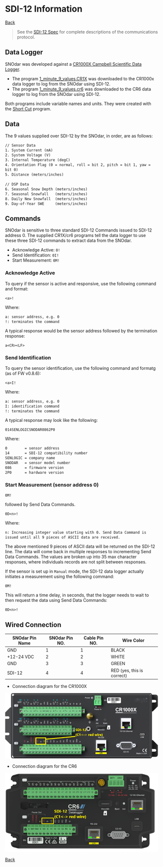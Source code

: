 # SDI-12 Information

[Back](../)

> See the [SDI-12 Spec](https://www.sdi-12.org/current_specification/SDI-12_version-1_4-Jan-30-2021.pdf) for complete descriptions of the communications protocol.

## Data Logger

SNOdar was developed against a [CR1000X Campbell Scientific Data Logger](https://www.campbellsci.com/cr1000x). 

- The program [1_minute_9_values.CR1X](1_minute_9_values.CR1X) was downloaded to the CR1000x data logger to log from the SNOdar using SDI-12.
- The program [1_minute_9_values.cr6](1_minute_9_values.cr6) was downloaded to the CR6 data logger to log from the SNOdar using SDI-12.

Both programs include variable names and units. They were created with the [Short Cut](https://www.campbellsci.com/shortcut) program.

## Data

The 9 values supplied over SDI-12 by the SNOdar, in order, are as follows:

```
// Sensor Data
1. System Current (mA)
2. System Voltage (V)
3. Internal Temperature (degC)
4. Orientation Flag (0 = normal, roll = bit 2, pitch = bit 1, yaw = bit 0)
5. Distance (meters/inches)

// DSP Data
6. Seasonal Snow Depth (meters/inches)
7. Seasonal Snowfall   (meters/inches)
8. Daily New Snowfall  (meters/inches)
9. Day-of-Year SWE     (meters/inches)
```

## Commands

SNOdar is sensitive to three standard SDI-12 Commands issued to SDI-12 address 0. The supplied CR1X/cr6 programs tell the data logger to use these three SDI-12 commands to extract data from the SNOdar. 

- Acknowledge Active: `0!`
- Send Identification: `0I!`
- Start Measurement: `0M!`

### Acknowledge Active

To query if the sensor is active and responsive, use the following command and format:
```
<a>!
```
Where:
```
a: sensor address, e.g. 0
!: terminates the command
```

A typical response would be the sensor address followed by the termination response:

```
a<CR><LF>
```

### Send Identification

To query the sensor identification, use the following command and formatg (as of FW v0.8.6):
```
<a>I!
```
Where:
```
a: sensor address, e.g. 0
I: identification command
!: terminates the command
```

A typical response may look like the following:
```
014SENLOGICSNODAR0862P0
```
Where:
```
0        = sensor address
14       = SDI-12 compatibility number
SENLOGIC = company name
SNODAR   = sensor model number
086      = firmware version
2P0      = hardware version
```

### Start Measurement (sensor address 0)

```
0M!
```
followed by Send Data Commands.
```
0D<n>!
```
Where:
```
n: Increasing integer value starting with 0. Send Data Command is issued until all 9 pieces of ASCII data are received. 
```

The above mentioned 9 pieces of ASCII data will be returned on the SDI-12 line. The data will come back in multiple responses to incrementing Send Data Commands. The values are broken up into 35 max character responses, where individuals records are not split between responses.

If the sensor is set up in `Manual` mode, the SDI-12 data logger actually initiates a measurement using the following command:
```
0M!
```
This will return a time delay, in seconds, that the logger needs to wait to then request the data using Send Data Commands:
```
0D<n>!
```

## Wired Connection

| SNOdar Pin Name | SNOdar Pin NO. | Cable Pin NO. |          Wire Color        |
| --------------- | -------------- | ------------- | -------------------------- |
| GND             | 1              | 1             | BLACK                      |
| +12-24 VDC      | 2              | 2             | WHITE                      |
| GND             | 3              | 3             | GREEN                      |
| SDI-12          | 4              | 4             | RED (yes, this is correct) |

- Connection diagram for the CR1000X

![](cr1000x_hookup_pic.png)

- Connection diagram for the CR6

![](cr6_hookup_pic.png)

[Back](../)
